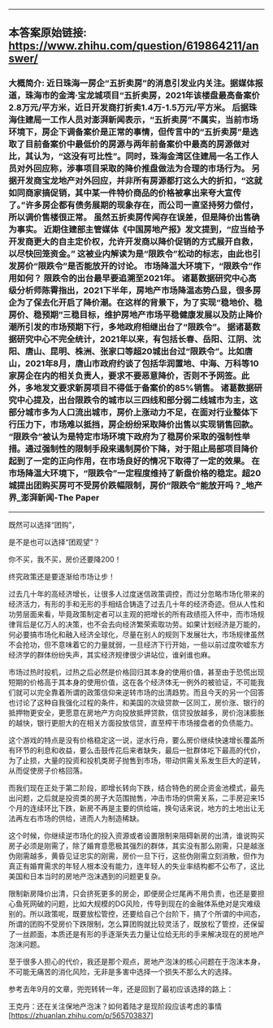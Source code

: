 ----------------------------------------
## 本答案原始链接: https://www.zhihu.com/question/619864211/answer/
### 大概简介: 近日珠海一房企“五折卖房”的消息引发业内关注。据媒体报道，珠海市的金湾·宝龙城项目“五折卖房，2021年该楼盘最高备案价2.8万元/平方米，近日开发商打折卖1.4万-1.5万元/平方米。 后据珠海住建局一工作人员对澎湃新闻表示，“五折卖房”不属实，当前市场环境下，房企下调备案价是正常的事情，但传言中的“五折卖房”是选取了目前备案价中最低价的房源与两年前备案价中最高的房源做对比，其认为，“这没有可比性”。同时，珠海金湾区住建局一名工作人员对外回应称，涉事项目采取的降价推盘做法为合理的市场行为。 另据开发商宝龙地产对外回应，并非所有房源都打这么大的折扣，“这就如同商家搞促销，其中某一件特价商品的价格被拿出来夸大宣传了。”许多房企都有债务展期的现象存在，而公司一直坚持努力偿付，所以调价售楼很正常。 虽然五折卖房传闻存在误差，但是降价出售确为事实。 近期住建部主管媒体《中国房地产报》发文提到，“应当给予开发商更大的自主定价权，允许开发商以降价促销的方式展开自救，以尽快回笼资金。” 这被业内解读为是“限跌令”松动的标志，由此也引发房价“限跌令”是否能放开的讨论。 市场降温大环境下，“限跌令”作用如何？ 限跌令的出台最早要追溯至2021年。 诸葛数据研究中心高级分析师陈霄指出，2021下半年，房地产市场降温态势凸显，很多房企为了保去化开启了降价潮。在这样的背景下，为了实现“稳地价、稳房价、稳预期”三稳目标，维护房地产市场平稳健康发展以及防止降价潮所引发的市场预期下行，多地政府相继出台了“限跌令”。 据诸葛数据研究中心不完全统计，2021年以来，有包括长春、岳阳、江阴、沈阳、唐山、昆明、株洲、张家口等超20城出台过“限跌令”。比如唐山，2021年8月，唐山市政府约谈了包括华润置地、中海、万科等10家房企在内的相关负责人，要求不要恶意降价，否则不予网签。此外，多地发文要求新房项目不得低于备案价的85%销售。 诸葛数据研究中心提及，出台限跌令的城市以三四线和部分弱二线城市为主，这部分城市多为人口流出城市，房价上涨动力不足，在面对行业整体下行压力下，市场难以抵挡，房企纷纷采取降价出售以实现销售回款。 “限跌令”被认为是特定市场环境下政府为了稳房价采取的强制性举措。通过强制性的限制手段来遏制房价下降，对于阻止局部项目降价起到了一定的正向作用，在市场良好的情况下取得了一定的效果。 在市场降温大环境下，“限跌令”一定程度维持了新盘价格的稳定。超20城提出团购买房可不受房价跌幅限制，房价“限跌令”能放开吗？_地产界_澎湃新闻-The Paper
----------------------------------------
既然可以选择“团购”，

是不是也可以选择“团观望”？




你不买，我不买，房价还要降200！

终究政策还是要逐渐给市场让步！

过去几十年的高经济增长，让很多人过度迷信政策调控，而过分忽略市场化带来的经济活力，有形的手和无形的手相结合铸造了过去几十年的经济奇迹。但从人性和功劳层面来看，毕竟政策制定者可以主观的把增长的所有政绩揽入怀中，而市场规律背后是亿万人的决策，也不会去向经济繁荣索取功劳。如果计划经济是万能的，何必要搞市场化和融入经济全球化，尽量在别人的规则下发展壮大，市场规律虽然不会抢功，但不意味着它的力量就弱，一旦经济下行开始，一些以前过度吹嘘东方经济学的群体纷纷失声，其实经济规律很少讲站位，谁剁谁也麻。

市场过热时投机，过热之后必然是价格回归其本身的使用价值，甚至由于恐慌出现短期的价格高于其本身的使用价值，这在各个经济体无一例外的被验证，不可能我们就可以完全靠着所谓的政策信仰来逆转市场的出清趋势。而且今天的另一个回答也讨论了这种自我强化过程的条件，和美国的次级贷款一区同工，房价涨、银行的抵押物更安全，更愿意在房地产方向投放抵押贷款，信贷投放越多，房价泡沫膨胀的越快，银行更胆大的在相关方面投放信贷，直至榨干市场接盘者的负债能力。

这个游戏的特点是没有价格稳定这一说，逆水行舟，要么房价继续快速增长覆盖所有环节的利息和收益，要么击鼓传花后来者缺失，最后一批群体吃下最高的代价，为了止损，大量的投资和投机类房子抛售到市场，带动供需关系发生巨大的逆转，从而促使房子价格回落。

而我们现在正处于第二阶段，即增长转向下跌，结合特色的房企资金池模式，最先出问题，之后就是投资类的房子大范围抛售，冲击市场的供需关系，二手房迎来15个月的连续环比下跌，新房不再是主要的供给端，换句话来说，地方的土地出让无法再左右市场的供给，进而人为制造稀缺。

这个时候，你继续逆市场化的投入资源或者设置限制来阻碍新房的出清，谁说购买房子必须是刚需了，除了婚育意愿极其强烈的群体，其实没有那么刚需，只是越涨伪刚需越多，黄昏见证忠实的刚需，房价一旦下行，这些伪刚需立刻消散，但作为真正有婚育需求的年轻人根本没有能力，连年轻人的失业率结构都不公布了，这比美国和日本当时的房地产泡沫遇到的问题更复杂。

限制新房降价出清，只会挤死更多的房企，即便房企烂尾再不用负责，也还是要担心鱼死网破的问题，比如大规模的DG风险，传导到现在的金融体系绝对是灾难级别的。所以政策呢，既要放松管控，还要给自己个台阶下，搞了个所谓的中间态，所谓的团购不受房价下跌限制，怎么算团购就比较灵活了，既放松了管控，还保留了一丝颜面，本质还是有形的手逐渐失去力量让位给无形的手来解决现在的房地产泡沫问题。

至于很多人担心的代价，我还是那个观点，房地产泡沫的核心问题在于泡沫本身，不可能无痛苦的消化风险，无非是多害中选择一个损失不那么大的选择。

参考去年9月的文章，兜兜转转一年，还是回到了最初应该选择的路上：

王克丹：还在关注保地产泡沫？如何着陆才是现阶段应该考虑的事情 [https://zhuanlan.zhihu.com/p/565703837]
